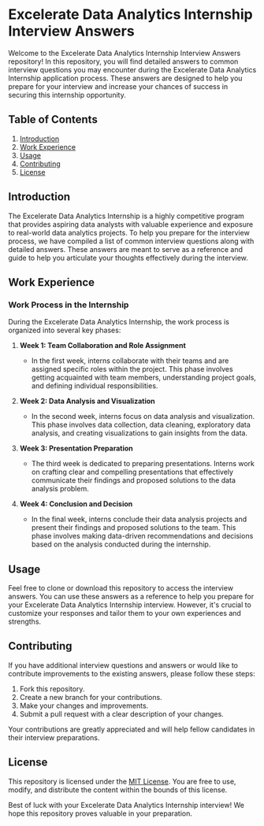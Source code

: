 # Excelerate Data Analytics Internship Interview Answers

Welcome to the Excelerate Data Analytics Internship Interview Answers repository! In this repository, you will find detailed answers to common interview questions you may encounter during the Excelerate Data Analytics Internship application process. These answers are designed to help you prepare for your interview and increase your chances of success in securing this internship opportunity.

## Table of Contents

1. [Introduction](#introduction)
2. [Work Experience](#work-experience)
3. [Usage](#usage)
4. [Contributing](#contributing)
5. [License](#license)

## Introduction

The Excelerate Data Analytics Internship is a highly competitive program that provides aspiring data analysts with valuable experience and exposure to real-world data analytics projects. To help you prepare for the interview process, we have compiled a list of common interview questions along with detailed answers. These answers are meant to serve as a reference and guide to help you articulate your thoughts effectively during the interview.

## Work Experience

### Work Process in the Internship

During the Excelerate Data Analytics Internship, the work process is organized into several key phases:

1. **Week 1: Team Collaboration and Role Assignment**
   - In the first week, interns collaborate with their teams and are assigned specific roles within the project. This phase involves getting acquainted with team members, understanding project goals, and defining individual responsibilities.

2. **Week 2: Data Analysis and Visualization**
   - In the second week, interns focus on data analysis and visualization. This phase involves data collection, data cleaning, exploratory data analysis, and creating visualizations to gain insights from the data.

3. **Week 3: Presentation Preparation**
   - The third week is dedicated to preparing presentations. Interns work on crafting clear and compelling presentations that effectively communicate their findings and proposed solutions to the data analysis problem.

4. **Week 4: Conclusion and Decision**
   - In the final week, interns conclude their data analysis projects and present their findings and proposed solutions to the team. This phase involves making data-driven recommendations and decisions based on the analysis conducted during the internship.

## Usage

Feel free to clone or download this repository to access the interview answers. You can use these answers as a reference to help you prepare for your Excelerate Data Analytics Internship interview. However, it's crucial to customize your responses and tailor them to your own experiences and strengths.

## Contributing

If you have additional interview questions and answers or would like to contribute improvements to the existing answers, please follow these steps:

1. Fork this repository.
2. Create a new branch for your contributions.
3. Make your changes and improvements.
4. Submit a pull request with a clear description of your changes.

Your contributions are greatly appreciated and will help fellow candidates in their interview preparations.

## License

This repository is licensed under the [MIT License](LICENSE). You are free to use, modify, and distribute the content within the bounds of this license.

Best of luck with your Excelerate Data Analytics Internship interview! We hope this repository proves valuable in your preparation.
